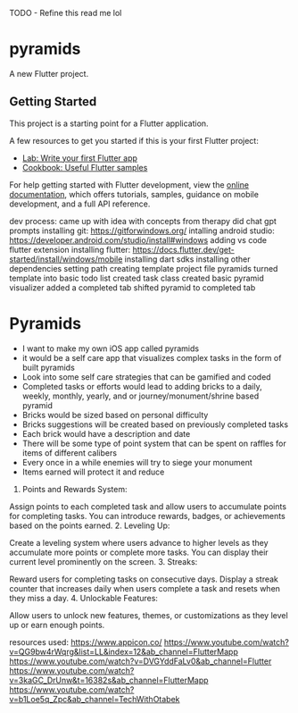 TODO - Refine this read me lol
# pyramids

A new Flutter project.

## Getting Started

This project is a starting point for a Flutter application.

A few resources to get you started if this is your first Flutter project:

- [Lab: Write your first Flutter app](https://docs.flutter.dev/get-started/codelab)
- [Cookbook: Useful Flutter samples](https://docs.flutter.dev/cookbook)

For help getting started with Flutter development, view the
[online documentation](https://docs.flutter.dev/), which offers tutorials,
samples, guidance on mobile development, and a full API reference.

dev process:
came up with idea with concepts from therapy
did chat gpt prompts
installing git: https://gitforwindows.org/
intalling android studio: https://developer.android.com/studio/install#windows
adding vs code flutter extension
installing flutter: https://docs.flutter.dev/get-started/install/windows/mobile
installing dart sdks
installing other dependencies
setting path
creating template project file pyramids
turned template into basic todo list
created task class
created basic pyramid visualizer
added a completed tab
shifted pyramid to completed tab


###
# **Pyramids**
- I want to make my own iOS app called pyramids
- it would be a self care app that visualizes complex tasks in the form of built pyramids
- Look into some self care strategies that can be gamified and coded
- Completed tasks or efforts would lead to adding bricks to a daily, weekly, monthly, yearly, and or journey/monument/shrine based pyramid
- Bricks would be sized based on personal difficulty
- Bricks suggestions will be created based on previously completed tasks
- Each brick would have a description and date
- There will be some type of point system that can be spent on raffles for items of different calibers
- Every once in a while enemies will try to siege your monument
- Items earned will protect it and reduce

1. Points and Rewards System:

Assign points to each completed task and allow users to accumulate points for completing tasks. You can introduce rewards, badges, or achievements based on the points earned.
2. Leveling Up:

Create a leveling system where users advance to higher levels as they accumulate more points or complete more tasks. You can display their current level prominently on the screen.
3. Streaks:

Reward users for completing tasks on consecutive days. Display a streak counter that increases daily when users complete a task and resets when they miss a day.
4. Unlockable Features:

Allow users to unlock new features, themes, or customizations as they level up or earn enough points.

resources used:
https://www.appicon.co/
https://www.youtube.com/watch?v=QG9bw4rWqrg&list=LL&index=12&ab_channel=FlutterMapp
https://www.youtube.com/watch?v=DVGYddFaLv0&ab_channel=Flutter
https://www.youtube.com/watch?v=3kaGC_DrUnw&t=16382s&ab_channel=FlutterMapp
https://www.youtube.com/watch?v=b1Loe5q_Zpc&ab_channel=TechWithOtabek
